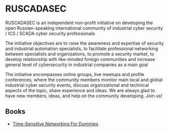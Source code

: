 # RUSCADASEC
RUSCADASEC is an independent non-profit initiative on developing the open Russian-speaking international community of industrial cyber security / ICS / SCADA cyber security professionals

The initiative objectives are to raise the awareness and expertise of security and industrial automation specialists, to facilitate professional networking between specialists and organizations, to promote a security market, to develop relationship with like-minded foreign communities and increase general level of cybersecurity in industrial companies as a main goal

The initiative encompasses online groups, live meetups and profile conferences, where the community members monitor main local and global industrial cyber security events, discuss organizational and technical aspects of the topic, share experience and ideas. We are always glad to have new members, ideas, and help on the community developing. Join us!

## Books
* [Time-Sensitive Networking For Dummies](https://www.belden.com/resources/knowledge/ebooks/time-sensitive-networking-for-dummies-lp)
